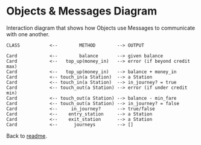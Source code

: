 # Objects & Messages Diagram

Interaction diagram that shows how Objects use Messages to communicate with one another.
```
CLASS           <--        METHOD        --> OUTPUT

Card            <--        balance       --> given balance
Card            <--   top_up(money_in)   --> error (if beyond credit max)
Card            <--   top_up(money_in)   --> balance + money_in
Card            <-- touch_in(a Station)  --> a Station
Card            <-- touch_in(a Station)  --> in_journey? = true
Card            <-- touch_out(a Station) --> error (if under credit min)
Card            <-- touch_out(a Station) --> balance - min_fare
Card            <-- touch_out(a Station) --> in_journey? = false
Card            <--     in_journey?      --> true/false
Card            <--    entry_station     --> a Station
Card            <--    exit_station      --> a Station
Card            <--      journeys        --> []
```
Back to [readme](README.md).
